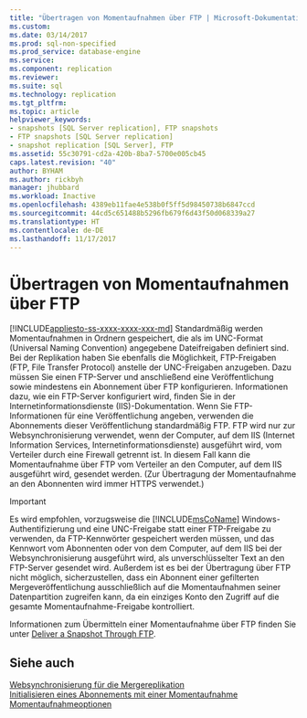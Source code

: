 ```yaml
---
title: "Übertragen von Momentaufnahmen über FTP | Microsoft-Dokumentation"
ms.custom: 
ms.date: 03/14/2017
ms.prod: sql-non-specified
ms.prod_service: database-engine
ms.service: 
ms.component: replication
ms.reviewer: 
ms.suite: sql
ms.technology: replication
ms.tgt_pltfrm: 
ms.topic: article
helpviewer_keywords:
- snapshots [SQL Server replication], FTP snapshots
- FTP snapshots [SQL Server replication]
- snapshot replication [SQL Server], FTP
ms.assetid: 55c30791-cd2a-420b-8ba7-5700e005cb45
caps.latest.revision: "40"
author: BYHAM
ms.author: rickbyh
manager: jhubbard
ms.workload: Inactive
ms.openlocfilehash: 4389eb11fae4e538b0f5ff5d98450738b6847ccd
ms.sourcegitcommit: 44cd5c651488b5296fb679f6d43f50d068339a27
ms.translationtype: HT
ms.contentlocale: de-DE
ms.lasthandoff: 11/17/2017
---
```

# <a name="transfer-snapshots-through-ftp"></a>Übertragen von Momentaufnahmen über FTP
[!INCLUDE[appliesto-ss-xxxx-xxxx-xxx-md](../../includes/appliesto-ss-xxxx-xxxx-xxx-md.md)] Standardmäßig werden Momentaufnahmen in Ordnern gespeichert, die als im UNC-Format (Universal Naming Convention) angegebene Dateifreigaben definiert sind. Bei der Replikation haben Sie ebenfalls die Möglichkeit, FTP-Freigaben (FTP, File Transfer Protocol) anstelle der UNC-Freigaben anzugeben. Dazu müssen Sie einen FTP-Server und anschließend eine Veröffentlichung sowie mindestens ein Abonnement über FTP konfigurieren. Informationen dazu, wie ein FTP-Server konfiguriert wird, finden Sie in der Internetinformationsdienste (IIS)-Dokumentation. Wenn Sie FTP-Informationen für eine Veröffentlichung angeben, verwenden die Abonnements dieser Veröffentlichung standardmäßig FTP. FTP wird nur zur Websynchronisierung verwendet, wenn der Computer, auf dem IIS (Internet Information Services, Internetinformationsdienste) ausgeführt wird, vom Verteiler durch eine Firewall getrennt ist. In diesem Fall kann die Momentaufnahme über FTP vom Verteiler an den Computer, auf dem IIS ausgeführt wird, gesendet werden. (Zur Übertragung der Momentaufnahme an den Abonnenten wird immer HTTPS verwendet.)  
  
> [!IMPORTANT]  
>  Es wird empfohlen, vorzugsweise die [!INCLUDE[msCoName](../../includes/msconame-md.md)] Windows-Authentifizierung und eine UNC-Freigabe statt einer FTP-Freigabe zu verwenden, da FTP-Kennwörter gespeichert werden müssen, und das Kennwort vom Abonnenten oder von dem Computer, auf dem IIS bei der Websynchronisierung ausgeführt wird, als unverschlüsselter Text an den FTP-Server gesendet wird. Außerdem ist es bei der Übertragung über FTP nicht möglich, sicherzustellen, dass ein Abonnent einer gefilterten Mergeveröffentlichung ausschließlich auf die Momentaufnahmen seiner Datenpartition zugreifen kann, da ein einziges Konto den Zugriff auf die gesamte Momentaufnahme-Freigabe kontrolliert.  
  
 Informationen zum Übermitteln einer Momentaufnahme über FTP finden Sie unter [Deliver a Snapshot Through FTP](../../relational-databases/replication/publish/deliver-a-snapshot-through-ftp.md).  
  
## <a name="see-also"></a>Siehe auch  
 [Websynchronisierung für die Mergereplikation](../../relational-databases/replication/web-synchronization-for-merge-replication.md)   
 [Initialisieren eines Abonnements mit einer Momentaufnahme](../../relational-databases/replication/initialize-a-subscription-with-a-snapshot.md)   
 [Momentaufnahmeoptionen](../../relational-databases/replication/snapshot-options.md)  
  
  
